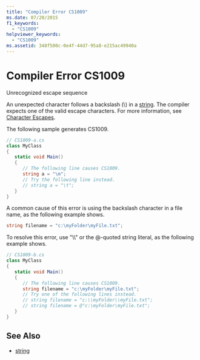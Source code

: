 ```yaml
---
title: "Compiler Error CS1009"
ms.date: 07/20/2015
f1_keywords: 
  - "CS1009"
helpviewer_keywords: 
  - "CS1009"
ms.assetid: 348f500c-0e4f-44d7-95a8-e215ac49940a
---
```

# Compiler Error CS1009
Unrecognized escape sequence  
  
 An unexpected character follows a backslash (\\) in a [string](../../../csharp/language-reference/keywords/string.md). The compiler expects one of the valid escape characters. For more information, see [Character Escapes](../../../standard/base-types/character-escapes-in-regular-expressions.md).  
  
 The following sample generates CS1009.  
  
```csharp  
// CS1009-a.cs  
class MyClass  
{  
   static void Main()  
   {  
      // The following line causes CS1009.  
      string a = "\m";     
      // Try the following line instead.  
      // string a = "\t";  
   }  
}  
```  
  
 A common cause of this error is using the backslash character in a file name, as the following example shows.  
  
```csharp  
string filename = "c:\myFolder\myFile.txt";  
```  
  
 To resolve this error, use "\\\\" or the @-quoted string literal, as the following example shows.  
  
```csharp  
// CS1009-b.cs  
class MyClass  
{  
   static void Main()  
   {  
      // The following line causes CS1009.  
      string filename = "c:\myFolder\myFile.txt";     
      // Try one of the following lines instead.  
      // string filename = "c:\\myFolder\\myFile.txt";  
      // string filename = @"c:\myFolder\myFile.txt";  
   }  
}  
```  
  
## See Also  

- [string](../../../csharp/language-reference/keywords/string.md)
